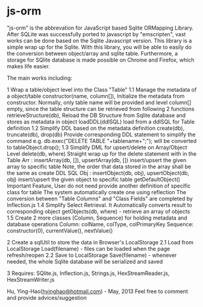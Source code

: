 js-orm
======



"js-orm" is the abbrevation for JavaScript based Sqlite ORMapping Library. After SQLite was successfully ported to javascript by "emscripten", vast works can be done based on the Sqlite Javascript version. This library is a simple wrap up for the Sqlite. With this library, you will be able to easily do the conversion between object/array and sqlite table. Furthermore, a storage for SQlite database is made possible on Chrome and Firefox, which makes life easier.

The main works including:

1  Wrap a table/object level into the Class "Table"
   1.1 Manage the metadata of a object/table
             constructor(name, column[]),
                Initialize the metadata from constructor.
                Normally, only table name will be provided and level column[] empty,
                since the table structure can be retrieved from following 2 functions
             retrieveStructure(db),
                Reload the DB Structure from Sqlite database and stores as metadata in object
             loadDDL(ddlSQL)
                load from a ddlSQL for Table definition
   1.2 Simplify DDL based on the metadata definition
             create(db), truncate(db), drop(db)
                Provide corresponding DDL statement to simplify the command
                e.g. db.exec("DELETE TABLE "+tablename+";"); 
                will be converted to tableObject.drop();
   1.3 Simplify DML for upsert/delete on Array/Object Level
       delete(db, where)
                Straight wrap up for the delete statement with in the Table
       Arr : insertArray(db, []), upsertArray(db, [])
                insert/upsert the given array to specific table
                Note, the order that data stored in the array shall be the same as create DDL SQL
       Obj : insertObject(db, obj), upsertObject(db, obj)
                insert/upsert the given object to specific table
             getDefaultObject()
                Important Feature, User do not need provide another definition of specific class for table
                The system automatically create one using reflection
                The conversion between "Table Columns" and "Class Fields" are completed by Inflection.js
   1.4 Simplify Select Retrieval. It Automatically converts result to corresponding object
             getObjects(db, where) - retrieve an array of objects
   1.5 Create 2 more classes (Column, Sequence) for holding metadata and database operations
             Column: colName, colType, colPrimaryKey
             Sequence: constructor(0), currentValue(), nextValue()

2  Create a sqlUtil to store the data in Browser's LocalStorage
   2.1 Load from LocalStorage
       Load(filename) - files can be loaded when the page refresh/reopen
   2.2 Save to LocalStorage
       Save(filename) - whenever needed, the whole Sqlite database will be serialized and saved

3  Requires: SQlite.js, Inflection.js, Strings.js, HexStreamReader.js, HexStreamWriter.js

Hu, Ying-Hao(hyinghao@hotmail.com) - May, 2013
Feel free to comment and provide advices/suggestion

